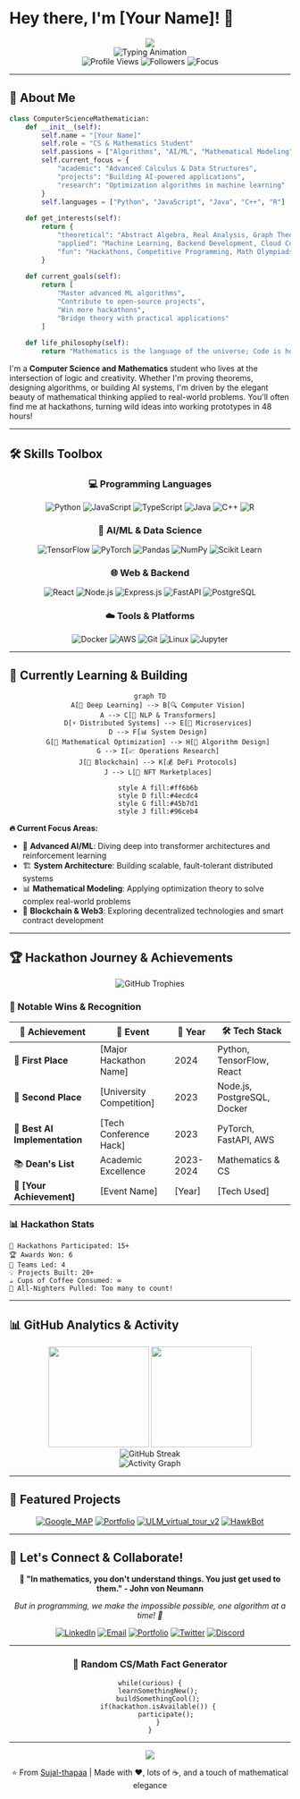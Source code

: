 # Hey there, I'm [Your Name]! 👋

<div align="center">
  <img src="https://capsule-render.vercel.app/api?type=waving&color=gradient&customColorList=6,11,20&height=200&section=header&text=CS%20%2B%20Math%20%3D%20Magic&fontSize=40&fontColor=fff&animation=twinkling&fontAlignY=35&desc=Where%20Logic%20Meets%20Creativity&descAlignY=55&descSize=18" />
</div>

<div align="center">
  <img src="https://readme-typing-svg.herokuapp.com?font=Fira+Code&weight=500&size=24&pause=1000&color=58A6FF&center=true&vCenter=true&width=600&lines=Computer+Science+%26+Mathematics+Student;Algorithm+Enthusiast+%26+Problem+Solver;Hackathon+Warrior+%26+Code+Architect;AI+Explorer+%26+Backend+Developer;Where+π+meets+%7B%7D+and+∑+meets+AI" alt="Typing Animation" />
</div>

<div align="center">
  <img src="https://komarev.com/ghpvc/?username=Sujal-thapaa&label=Profile%20Views&color=58a6ff&style=flat-square" alt="Profile Views" />
  <img src="https://img.shields.io/github/followers/Sujal-thapaa?label=Followers&style=flat-square&color=58a6ff" alt="Followers" />
  <img src="https://img.shields.io/badge/Focus-CS%20%2B%20Math-brightgreen?style=flat-square" alt="Focus" />
</div>

---

## 🧠 About Me

```python
class ComputerScienceMathematician:
    def __init__(self):
        self.name = "[Your Name]"
        self.role = "CS & Mathematics Student"
        self.passions = ["Algorithms", "AI/ML", "Mathematical Modeling", "System Design"]
        self.current_focus = {
            "academic": "Advanced Calculus & Data Structures",
            "projects": "Building AI-powered applications",
            "research": "Optimization algorithms in machine learning"
        }
        self.languages = ["Python", "JavaScript", "Java", "C++", "R"]
        
    def get_interests(self):
        return {
            "theoretical": "Abstract Algebra, Real Analysis, Graph Theory",
            "applied": "Machine Learning, Backend Development, Cloud Computing",
            "fun": "Hackathons, Competitive Programming, Math Olympiads"
        }
    
    def current_goals(self):
        return [
            "Master advanced ML algorithms",
            "Contribute to open-source projects", 
            "Win more hackathons",
            "Bridge theory with practical applications"
        ]
    
    def life_philosophy(self):
        return "Mathematics is the language of the universe; Code is how we speak it."
```

I'm a **Computer Science and Mathematics** student who lives at the intersection of logic and creativity. Whether I'm proving theorems, designing algorithms, or building AI systems, I'm driven by the elegant beauty of mathematical thinking applied to real-world problems. You'll often find me at hackathons, turning wild ideas into working prototypes in 48 hours! 

---

## 🛠️ Skills Toolbox

<div align="center">

### 💻 Programming Languages
![Python](https://img.shields.io/badge/Python-3776AB?style=for-the-badge&logo=python&logoColor=white)
![JavaScript](https://img.shields.io/badge/JavaScript-F7DF1E?style=for-the-badge&logo=javascript&logoColor=black)
![TypeScript](https://img.shields.io/badge/TypeScript-007ACC?style=for-the-badge&logo=typescript&logoColor=white)
![Java](https://img.shields.io/badge/Java-ED8B00?style=for-the-badge&logo=openjdk&logoColor=white)
![C++](https://img.shields.io/badge/C++-00599C?style=for-the-badge&logo=c%2B%2B&logoColor=white)
![R](https://img.shields.io/badge/R-276DC3?style=for-the-badge&logo=r&logoColor=white)

### 🤖 AI/ML & Data Science
![TensorFlow](https://img.shields.io/badge/TensorFlow-FF6F00?style=for-the-badge&logo=tensorflow&logoColor=white)
![PyTorch](https://img.shields.io/badge/PyTorch-EE4C2C?style=for-the-badge&logo=pytorch&logoColor=white)
![Pandas](https://img.shields.io/badge/Pandas-150458?style=for-the-badge&logo=pandas&logoColor=white)
![NumPy](https://img.shields.io/badge/NumPy-013243?style=for-the-badge&logo=numpy&logoColor=white)
![Scikit Learn](https://img.shields.io/badge/scikit--learn-F7931E?style=for-the-badge&logo=scikit-learn&logoColor=white)

### 🌐 Web & Backend
![React](https://img.shields.io/badge/React-20232A?style=for-the-badge&logo=react&logoColor=61DAFB)
![Node.js](https://img.shields.io/badge/Node.js-43853D?style=for-the-badge&logo=node.js&logoColor=white)
![Express.js](https://img.shields.io/badge/Express.js-404D59?style=for-the-badge&logo=express&logoColor=white)
![FastAPI](https://img.shields.io/badge/FastAPI-005571?style=for-the-badge&logo=fastapi&logoColor=white)
![PostgreSQL](https://img.shields.io/badge/PostgreSQL-316192?style=for-the-badge&logo=postgresql&logoColor=white)

### ☁️ Tools & Platforms
![Docker](https://img.shields.io/badge/Docker-2496ED?style=for-the-badge&logo=docker&logoColor=white)
![AWS](https://img.shields.io/badge/AWS-232F3E?style=for-the-badge&logo=amazon-aws&logoColor=white)
![Git](https://img.shields.io/badge/Git-F05032?style=for-the-badge&logo=git&logoColor=white)
![Linux](https://img.shields.io/badge/Linux-FCC624?style=for-the-badge&logo=linux&logoColor=black)
![Jupyter](https://img.shields.io/badge/Jupyter-F37626?style=for-the-badge&logo=jupyter&logoColor=white)

</div>

---

## 🌱 Currently Learning & Building

<div align="center">

```mermaid
graph TD
    A[🧠 Deep Learning] --> B[🔍 Computer Vision]
    A --> C[📝 NLP & Transformers]
    D[⚡ Distributed Systems] --> E[🐳 Microservices]
    D --> F[📊 System Design]
    G[📐 Mathematical Optimization] --> H[🎯 Algorithm Design]
    G --> I[📈 Operations Research]
    J[🔗 Blockchain] --> K[💰 DeFi Protocols]
    J --> L[🎨 NFT Marketplaces]
    
    style A fill:#ff6b6b
    style D fill:#4ecdc4
    style G fill:#45b7d1
    style J fill:#96ceb4
```

</div>

**🔥 Current Focus Areas:**
- 🤖 **Advanced AI/ML**: Diving deep into transformer architectures and reinforcement learning
- 🏗️ **System Architecture**: Building scalable, fault-tolerant distributed systems
- 📊 **Mathematical Modeling**: Applying optimization theory to solve complex real-world problems
- 🔐 **Blockchain & Web3**: Exploring decentralized technologies and smart contract development

---

## 🏆 Hackathon Journey & Achievements

<div align="center">
  <img src="https://github-profile-trophy.vercel.app/?username=Sujal-thapaa&theme=algolia&column=4&margin-w=15&margin-h=15&no-frame=true" alt="GitHub Trophies" />
</div>

### 🎯 Notable Wins & Recognition

| 🏅 Achievement | 🎪 Event | 📅 Year | 🛠️ Tech Stack |
|---|---|---|---|
| 🥇 **First Place** | [Major Hackathon Name] | 2024 | Python, TensorFlow, React |
| 🥈 **Second Place** | [University Competition] | 2023 | Node.js, PostgreSQL, Docker |
| 🏅 **Best AI Implementation** | [Tech Conference Hack] | 2023 | PyTorch, FastAPI, AWS |
| 📚 **Dean's List** | Academic Excellence | 2023-2024 | Mathematics & CS |
| 🎯 **[Your Achievement]** | [Event Name] | [Year] | [Tech Used] |

### 📊 Hackathon Stats
```
🏁 Hackathons Participated: 15+
🏆 Awards Won: 6
👥 Teams Led: 4
💡 Projects Built: 20+
☕ Cups of Coffee Consumed: ∞
🌙 All-Nighters Pulled: Too many to count!
```

---

## 📊 GitHub Analytics & Activity

<div align="center">
  <img height="180em" src="https://github-readme-stats.vercel.app/api?username=Sujal-thapaa&show_icons=true&theme=algolia&include_all_commits=true&count_private=true&hide_border=true"/>
  <img height="180em" src="https://github-readme-stats.vercel.app/api/top-langs/?username=Sujal-thapaa&layout=compact&langs_count=8&theme=algolia&hide_border=true"/>
</div>

<div align="center">
  <img src="https://github-readme-streak-stats.herokuapp.com/?user=Sujal-thapaa&theme=algolia&hide_border=true" alt="GitHub Streak" />
</div>

<div align="center">
  <img src="https://github-readme-activity-graph.vercel.app/graph?username=Sujal-thapaa&theme=react-dark&bg_color=0d1117&hide_border=true&line=58a6ff&point=58a6ff" alt="Activity Graph" />
</div>

---

## 🌟 Featured Projects

<div align="center">

[![Google_MAP](https://github-readme-stats.vercel.app/api/pin/?username=Sujal-thapaa&repo=Google_MAP&theme=algolia&hide_border=true)](https://github.com/Sujal-thapaa/Google_MAP)
[![Portfolio](https://github-readme-stats.vercel.app/api/pin/?username=Sujal-thapaa&repo=Portfolio&theme=algolia&hide_border=true)](https://github.com/Sujal-thapaa/Portfolio)
[![ULM_virtual_tour_v2](https://github-readme-stats.vercel.app/api/pin/?username=Sujal-thapaa&repo=ULM_virtual_tour_v2&theme=algolia&hide_border=true)](https://github.com/Sujal-thapaa/ULM_virtual_tour_v2)
[![HawkBot](https://github-readme-stats.vercel.app/api/pin/?username=Sujal-thapaa&repo=HawkBot&theme=algolia&hide_border=true)](https://github.com/Sujal-thapaa/HawkBot) 

</div>

---

## 🤝 Let's Connect & Collaborate!

<div align="center">

**💭 "In mathematics, you don't understand things. You just get used to them." - John von Neumann**

*But in programming, we make the impossible possible, one algorithm at a time! 🚀*

</div>

<div align="center">

[![LinkedIn](https://img.shields.io/badge/LinkedIn-0077B5?style=for-the-badge&logo=linkedin&logoColor=white)](https://linkedin.com/in/yourprofile)
[![Email](https://img.shields.io/badge/Email-D14836?style=for-the-badge&logo=gmail&logoColor=white)](mailto:your.email@example.com)
[![Portfolio](https://img.shields.io/badge/Portfolio-000000?style=for-the-badge&logo=About.me&logoColor=white)](https://yourportfolio.com)
[![Twitter](https://img.shields.io/badge/Twitter-1DA1F2?style=for-the-badge&logo=twitter&logoColor=white)](https://twitter.com/yourhandle)
[![Discord](https://img.shields.io/badge/Discord-7289DA?style=for-the-badge&logo=discord&logoColor=white)](https://discord.gg/yourdiscord)

</div>

---

<div align="center">

### 🎲 Random CS/Math Fact Generator

```
while(curious) {
    learnSomethingNew();
    buildSomethingCool();
    if(hackathon.isAvailable()) {
        participate();
    }
}
```

</div>

---

<div align="center">
  <img src="https://capsule-render.vercel.app/api?type=waving&color=gradient&customColorList=6,11,20&height=120&section=footer&text=Thanks%20for%20stopping%20by!&fontSize=30&fontColor=fff&animation=twinkling" />
</div>

<div align="center">
  
  ⭐ From [Sujal-thapaa](https://github.com/Sujal-thapaa) | Made with ❤️, lots of ☕, and a touch of mathematical elegance
  
</div>
